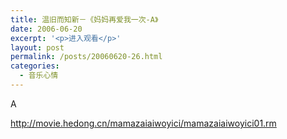```yaml
---
title: 温旧而知新－《妈妈再爱我一次-A》
date: 2006-06-20
excerpt: '<p>进入观看</p>'
layout: post
permalink: /posts/20060620-26.html
categories:
  - 音乐心情
---
```

A

http://movie.hedong.cn/mamazaiaiwoyici/mamazaiaiwoyici01.rm